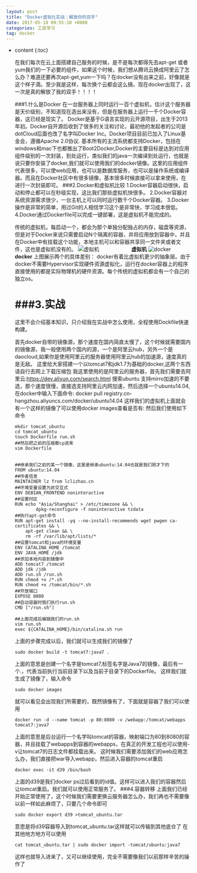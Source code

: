 ```yaml
---
layout: post
title: "Docker虚拟化实战：解放你的双手"
date: 2017-05-18 09:55:18 +0800
categories: 工具学习
tag: docker
---
```


* content
{:toc}

  在我们每次在云上面搭建自己服务的时候，是不是每次都得先去apt-get 或者 yum我们的一下必要的组件，如果这个时候，我们想从腾讯云换成阿里云了怎么办？难道还要再次apt-get,yum一下吗？在docker没有出来之前，好像就是这个样子滴。至少我是这样，每次换个云都会这么搞，现在docker出现了，这一次是真的解放了我的双手！！！！
  
  
  
  ###1.什么是Docker
  在一台服务器上同时运行一百个虚拟机，估计这个服务器是天价级别，不知道现在造出来没有，但是在服务器上运行一千个Docker容器，这已经是现实了。
  Docker是基于G语言实现的云开源项目，出生于2013年初。Docker自开源后收到了很多的关注和讨论，最初他的发起者的公司是dotCloud后面也改了名字叫Docker Inc。Docker项目目前已加入了Linux基金会，遵循Apache 2.0协议.
  基本所有的主流系统都支持Docker，包括在windows和mac下也都推出了Boot2Docker,Docker的主要目标是达到对应用组件级别的一次封装，到处运行，类似我们的java一次编译到处运行，也就是说只要你安装了docker,我们就可以使用我们的docker镜像。这里的应用组件代表很多，可以使web应用，也可以是数据库服务，也可以是操作系统或编译器。而且在Docker社区中有很多镜像，基本很多时候直接可以拿来使用，在进行一次封装即可。
  ###2.Docker和虚拟机比较
  1.Docker容器启动很快，启动和停止都可以在秒级实现，这比我们那些虚拟机快很多。
  2.Docker容器对系统资源需求很少，一台主机上可以同时运行数千个Docker容器。
  3.Docker操作是非常的简单，用过Git的人相信学习这个是非常快，学习成本很低。
  4.Docker通过Dockerfile可以完成一键部署，这是虚拟机不能完成的。
  
  传统的虚拟机，每启动一个，都会为那个单独分配独占的内存，磁盘等资源，但是对于Docker来说只需要启动N个隔离的容器，并将应用放到容器中，并且在Docker中有挂载这个功能，本地主机可以和容器共享同一文件夹或者文件，这也是虚拟机没有的。
  ![虚拟机](http://7u2qr4.com1.z0.glb.clouddn.com/blog_%E5%9B%BE%E7%89%871.png)
  　　　　　　**虚拟机**
  ![docker](http://7u2qr4.com1.z0.glb.clouddn.com/blog_%E5%9B%BE%E7%89%872.png)
   　　　　　　**docker**
   上图展示两个的具体差别：
   docker有着比虚拟机更少的抽象层。由于docker不需要Hypervisor实现硬件资源虚拟化，运行在docker容器上的程序直接使用的都是实际物理机的硬件资源。每个传统的虚拟机都会有一个自己的独立os。
   
  
  ###3.实战
  ==
  这里不会介绍基本知识，只介绍我在实战中怎么使用，全程使用Dockfile快速构建。
  
  首先docker自带的镜像源，那个速度在国内简直太慢了，这个时候就需要国内的镜像源，我一般使用两个国内的源，一个是阿里云hub，另外一个是daocloud,如果你是使用阿里云的服务器使用阿里云hub的加速源，速度真的是无敌。
  这里给大家搭建一个以tomcat7和jdk1.7为基础的docker,这两个东西请自行去网上下载压缩包
  我这里使用的是阿里云的服务器，首先我们需要去阿里云:https://dev.aliyun.com/search.html
  搜索ubuntu
  支持mirro加速的不要选，那个速度很慢，直接选支持阿里云内网加速，然后选择一个ubuntu14.04,在docker中输入下面命令:
  docker pull registry.cn-hangzhou.aliyuncs.com/docker/ubuntu14.04
  这样我们的虚拟机上面就会有一个这样的镜像了可以使用docker images查看是否有:
  然后我们使用如下命令
  
  ```
  mkdir tomcat_ubuntu
  cd tomcat_ubuntu
  touch Dockerfile run.sh
  ##然后把之前的压缩都cp进来
  vim Dockerfile
  
  
  ##继承我们之前的某一个镜像，这里是继承ubuntu:14.04也就是我们刚才下的
  FROM ubuntu:14.04
  ##作者信息
  MAINTAINER lz from lclizhao.cn
  ##环境变量设置为非交互式
  ENV DEBIAN_FRONTEND noninteractive
  ##设置时区
  RUN echo "Asia/Shanghai" > /etc/timezone && \
          dpkg-reconfigure -f noninteractive tzdata
  ##执行apt-get命令
  RUN apt-get install -yq --no-install-recommends wget pwgen ca-certificates && \
      apt-get clean && \
      rm -rf /var/lib/apt/lists/*
  ##设置tomcat和java的环境变量
  ENV CATALINA_HOME /tomcat
  ENV JAVA_HOME /jdk
  ##添加本地内容到镜像中
  ADD tomcat7 /tomcat
  ADD jdk /jdk
  ADD run.sh /run.sh
  RUN chmod +x /*.sh
  RUN chmod +x /tomcat/bin/*.sh
  ##开放端口
  EXPOSE 8080
  ##启动容器时我们执行run.sh
  CMD ["/run.sh"]
  
  ##上面完成后编辑我们的run.sh
  vim run.sh
  exec ${CATALINA_HOME}/bin/catalina.sh run
  ```
  上面的步骤完成以后，我们就可以生成我们的镜像了
  ```
  sudo docker build -t tomcat7:java7 .
  ```
  上面的意思是创建一个名字是tomcat7,标签名字是Java7的镜像，最后有一个.，代表当前执行当前目录下以及当前子目录下的Dockerfile。
  这样我们就生成了镜像了，输入命令
  
  ```
  sudo docker images
  ```
  就可以看见会出现我们所需要的，既然镜像有了，下面就是容器了我们可以使用
  
  ```
  docker run -d --name tomcat -p 80:8080 -v /webapp:/tomcat/webapps tomcat7:java7
  ```
  上面的意思是后台运行一个名字叫tomcat的容器，映射端口为80到8080的容器，并且挂载了webapps到容器的webapps，在真正的开发工程也可以使用-v让tomcat7的日志文件都挂载出来。
  这时候我们需要添加我们的web应用怎么办，我们直接把war导入webapp，然后进入容器的tomcat重启
  
  ```
  docker exec -it d39 /bin/bash
  ```
  上面的d39是我们docker ps过后看到的id值。这样可以进入我们的容器然后让tomcat重启。我们就可以使用正常服务了。
  ###4.容器转移
  上面我们已经开始正常使用了，这个时候我们需要更换云服务器怎么办，我们再也不需要像以前一样如此麻烦了，只要几个命令即可
  
  ```
  sudo docker export d39 >tomcat_ubuntu.tar
  ```
  意思是将d39容器导入到tomcat_ubuntu.tar这样就可以传输到其他底仓了
  在其他地方地方可以使用
  
  ```
  cat tomcat_ubuntu.tar | sudo docker import -tomcat/ubuntu:java7
  ```
  这样也就导入进来了，又可以继续使用，完全不需要像我们以前那样辛苦的操作了
  
   

<br>